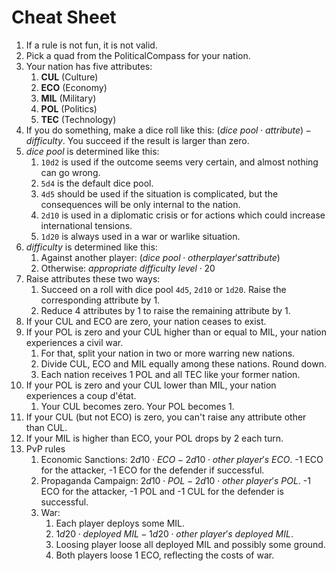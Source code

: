# Cheat Sheet

1. If a rule is not fun, it is not valid.
2. Pick a quad from the PoliticalCompass for your nation.
3. Your nation has five attributes:
   1. **CUL** (Culture)
   2. **ECO** (Economy)
   3. **MIL** (Military)
   4. **POL** (Politics)
   5. **TEC** (Technology)
4. If you do something, make a dice roll like this: $(dice~ pool \cdot attribute) - difficulty$. You succeed if the result is larger than zero.
5. $dice~ pool$ is determined like this:
   1. `10d2` is used if the outcome seems very certain, and almost nothing can go wrong.
   2. `5d4` is the default dice pool.
   3. `4d5` should be used if the situation is complicated, but the consequences will be only internal to the nation.
   4. `2d10` is used in a diplomatic crisis or for actions which could increase international tensions.
   5. `1d20` is always used in a war or warlike situation.
6. $difficulty$ is determined like this:
   1. Against another player: $(dice~ pool \cdot other player's attribute)$
   2. Otherwise: $appropriate~ difficulty~ level \cdot 20$
7. Raise attributes these two ways:
   1. Succeed on a roll with dice pool `4d5`, `2d10` or `1d20`. Raise the corresponding attribute by 1.
   2. Reduce 4 attributes by 1 to raise the remaining attribute by 1.
8. If your CUL and ECO are zero, your nation ceases to exist.
9. If your POL is zero and your CUL higher than or equal to MIL, your nation experiences a civil war.
   1.  For that, split your nation in two or more warring new nations.
   2.  Divide CUL, ECO and MIL equally among these nations. Round down.
   3.  Each nation receives 1 POL and all TEC like your former nation.
10. If your POL is zero and your CUL lower than MIL, your nation experiences a coup d'état.
    1. Your CUL becomes zero. Your POL becomes 1.
11. If your CUL (but not ECO) is zero, you can't raise any attribute other than CUL.
12. If your MIL is higher than ECO, your POL drops by 2 each turn.
13. PvP rules
    1.  Economic Sanctions: $2d10 \cdot ECO - 2d10 \cdot other~ player's~ ECO$. -1 ECO for the attacker, -1 ECO for the defender if successful.
    2.  Propaganda Campaign: $2d10 \cdot POL - 2d10 \cdot other~ player's~ POL$. -1 ECO for the attacker, -1 POL and -1 CUL for the defender is successful.
    3.  War:
        1. Each player deploys some MIL.
        2. $1d20 \cdot deployed~ MIL - 1d20 \cdot other~ player's~ deployed~ MIL$.
        3. Loosing player loose all deployed MIL and possibly some ground.
        4. Both players loose 1 ECO, reflecting the costs of war.
